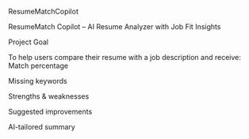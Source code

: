 ResumeMatchCopilot

ResumeMatch Copilot – AI Resume Analyzer with Job Fit Insights

Project Goal

To help users compare their resume with a job description and receive:
Match percentage


Missing keywords


Strengths & weaknesses


Suggested improvements


AI-tailored summary
